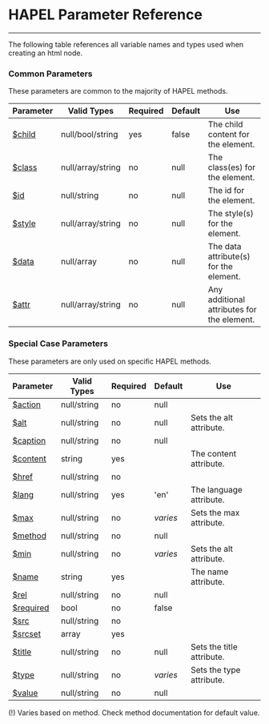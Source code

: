 
# HAPEL Parameter Reference

---

The following table references all variable names and types used when creating an html node.

### Common Parameters

These parameters are common to the majority of HAPEL methods.

| Parameter                     | Valid Types               | Required  | Default | Use                                        |         
|-------------------------------|---------------------------|-----------|---------|--------------------------------------------|
| [$child](attributes/child.md) | null/bool/string          | yes       | false   | The child content for the element.         |
| [$class](attributes/class.md) | null/array/string         | no        | null    | The class(es) for the element.             |
| [$id](attributes/id.md)       | null/string               | no        | null    | The id for the element.                    |
| [$style](attributes/style.md) | null/array/string         | no        | null    | The style(s) for the element.              | 
| [$data](attributes/data.md)   | null/array                | no        | null    | The data attribute(s) for the element.     |
| [$attr](attributes/attr.md)   | null/array/string         | no        | null    | Any additional attributes for the element. |

### Special Case Parameters

These parameters are only used on specific HAPEL methods.

| Parameter                           | Valid Types    | Required  | Default    | Use                       |
|-------------------------------------|----------------|-----------|------------|---------------------------|
| [$action](attributes/action.md)     | null/string    | no        | null       |                           |
| [$alt](attributes/alt.md)           | null/string    | no        | null       | Sets the alt attribute.   |
| [$caption](attributes/caption.md)   | null/string    | no        | null       |                           |
| [$content](attributes/content.md)   | string         | yes       |            | The content attribute.    |
| [$href](attributes/href.md)         | null/string    | no        |            |                           |
| [$lang](attributes/lang.md)         | null/string    | yes       | 'en'       | The language attribute.   |
| [$max](attributes/max.md)           | null/string    | no        | *varies*   | Sets the max attribute.   |
| [$method](attributes/method.md)     | null/string    | no        | null       |                           |
| [$min](attributes/min.md)           | null/string    | no        | *varies*   | Sets the alt attribute.   |
| [$name](attributes/name.md)         | string         | yes       |            | The name attribute.       |
| [$rel](attributes/rel.md)           | null/string    | no        | null       |                           |
| [$required](attributes/required.md) | bool           | no        | false      |                           |
| [$src](attributes/src.md)           | null/string    | no        |            |                           |
| [$srcset](attributes/srcset.md)     | array          | yes       |            |                           |
| [$title](attributes/title.md)       | null/string    | no        | null       | Sets the title attribute. |
| [$type](attributes/type.md)         | null/string    | no        | *varies*   | Sets the type attribute.  |
| [$value](attributes/value.md)       | null/string    | no        | null       |                           |

(!) Varies based on method. Check method documentation for default value.
